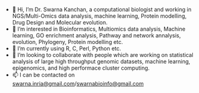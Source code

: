 - 👋 Hi, I’m Dr. Swarna Kanchan, a computational biologist and working in NGS/Multi-Omics data analysis, machine learning, Protein modelling, Drug Design and Molecular evolution. 
- 👀 I’m interested in Bioinformatics, Multiomics data analysis, Machine learning, GO enrichment analysis, Pathway and network annalysis, evolution, Phylogeny, Protein modelling etc.
- 🌱 I’m currently using R, C, Perl, Python etc.
- 💞️ I’m looking to collaborate with people which are working on statistical analysis of large high throughput genomic datasets, machine learning, epigenomics, and high performace cluster computing.
- 📫 I can be  contacted on swarna.inria@gmail.com/swarnabioinfo@gmail.com

<!---
swarnakanchan/swarnakanchan is a ✨ special ✨ repository because its `README.md` (this file) appears on your GitHub profile.
You can click the Preview link to take a look at your changes.
--->
